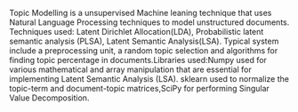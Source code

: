 Topic Modelling is a unsupervised Machine leaning technique that uses Natural Language Processing techniques to model unstructured documents. 
Techniques used:
Latent Dirichlet Allocation(LDA), Probabilistic latent semantic analysis (PLSA), Latent Semantic Analysis(LSA).
Typical system include a preprocessing unit, a random topic selection and algorithms for finding topic percentage in documents.Libraries used:Numpy used for various mathematical and array manipulation that are essential for implementing Latent Semantic Analysis (LSA).
sklearn used to normalize the topic-term and document-topic matrices,SciPy for performing Singular Value Decomposition.




